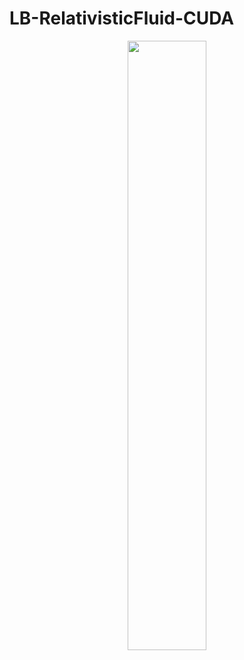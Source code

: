 # LB-RelativisticFluid-CUDA
<div style="text-align:center"><img src="Temperature.gif" height="50%" width="50%">
